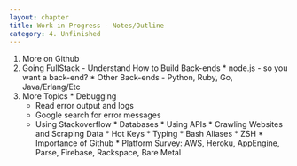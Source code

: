 ```yaml
---
layout: chapter
title: Work in Progress - Notes/Outline
category: 4. Unfinished
---
```


  1. More on Github 
  2. Going FullStack - Understand How to Build Back-ends 
    * node.js - so you want a back-end?
    * Other Back-ends - Python, Ruby, Go, Java/Erlang/Etc
  3. More Topics 
    * Debugging 
      * Read error output and logs
      * Google search for error messages
      * Using Stackoverflow
    * Databases
    * Using APIs
    * Crawling Websites and Scraping Data
    * Hot Keys
    * Typing
    * Bash Aliases
    * ZSH
    * Importance of Github
    * Platform Survey: AWS, Heroku, AppEngine, Parse, Firebase, Rackspace, Bare Metal
